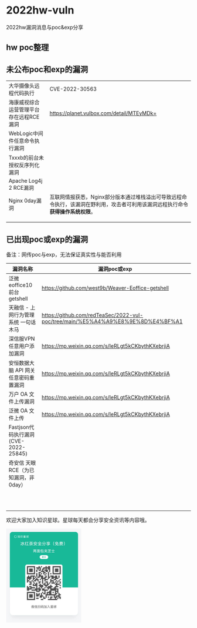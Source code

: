 # 2022hw-vuln
 2022hw漏洞消息与poc&exp分享



## hw poc整理

[2022hwpoc整理]: https://github.com/redTeaSec/2022hw-vuln/blob/main/hw2022poc%E6%A2%B3%E7%90%86.md

## 未公布poc和exp的漏洞

|                                         |                                                              |
| --------------------------------------- | ------------------------------------------------------------ |
| 大华摄像头远程代码执行                  | CVE-2022-30563                                               |
| 海康威视综合运营管理平台存在远程RCE漏洞 | https://planet.vulbox.com/detail/MTEyMDk=                    |
| WebLogic中间件任意命令执行漏洞          |                                                              |
| Txxxb的前台未授权反序列化漏洞           |                                                              |
| Apache Log4j 2 RCE漏洞                  |                                                              |
| Nginx 0day漏洞                          | 互联网情报获悉，Nginx部分版本通过堆栈溢出可导致远程命令执行，该漏洞在野利用，攻击者可利用该漏洞远程执行命令**获得操作系统权限**。 |
|                                         |                                                              |
|                                         |                                                              |
|                                         |                                                              |



## 已出现poc或exp的漏洞

备注：网传poc与exp，无法保证真实性与能否利用

| 漏洞名称                              | 漏洞poc或exp                                                 |
| ------------------------------------- | ------------------------------------------------------------ |
| 泛微 eoffice10 前台 getshell          | https://github.com/west9b/Weaver-Eoffice-getshell            |
| 天融信 - 上网行为管理系统 一句话木马  | https://github.com/redTeaSec/2022-vul-poc/tree/main/%E5%A4%A9%E8%9E%8D%E4%BF%A1 |
| 深信服VPN任意用户添加漏洞             | https://mp.weixin.qq.com/s/IeRLgt5kCKbythKXebrjiA            |
| 安恒数据大脑 API 网关任意密码重置漏洞 | https://mp.weixin.qq.com/s/IeRLgt5kCKbythKXebrjiA            |
| 万户 OA 文件上传漏洞                  | https://mp.weixin.qq.com/s/IeRLgt5kCKbythKXebrjiA            |
| 泛微 OA 文件上传                      | https://mp.weixin.qq.com/s/IeRLgt5kCKbythKXebrjiA            |
| Fastjson代码执行漏洞(CVE-2022-25845)  |                                                              |
| 奇安信 天眼RCE（为已知漏洞，非0day）  |                                                              |
|                                       |                                                              |
|                                       |                                                              |
|                                       |                                                              |
|                                       |                                                              |
|                                       |                                                              |
|                                       |                                                              |
|                                       |                                                              |
|                                       |                                                              |
|                                       |                                                              |
|                                       |                                                              |
|                                       |                                                              |



欢迎大家加入知识星球。星球每天都会分享安全资讯等内容哦。

<img src="README.assets/image-20220731022232840.png" alt="image-20220731022232840" style="zoom: 25%;" />